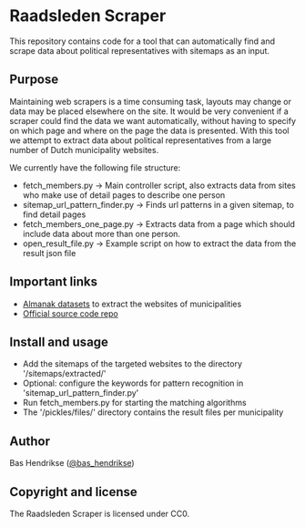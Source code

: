 # Raadsleden Scraper
This repository contains code for a tool that can automatically find and scrape data about political representatives with sitemaps as an input.

## Purpose
Maintaining web scrapers is a time consuming task, layouts may change or data may be placed elsewhere on the site.
It would be very convenient if a scraper could find the data we want automatically, without having to specify on which page and where on the page the data is presented.
With this tool we attempt to extract data about political representatives from a large number of Dutch municipality websites.

We currently have the following file structure:
- fetch_members.py -> Main controller script, also extracts data from sites who make use of detail pages to describe one person
- sitemap_url_pattern_finder.py -> Finds url patterns in a given sitemap, to find detail pages
- fetch_members_one_page.py -> Extracts data from a page which should include data about more than one person.
- open_result_file.py -> Example script on how to extract the data from the result json file
 
## Important links
 - [Almanak datasets](https://almanak.overheid.nl/archive/) to extract the websites of municipalities
 - [Official source code repo](https://github.com/openstate/raadsleden-scraper/)

## Install and usage
 - Add the sitemaps of the targeted websites to the directory '/sitemaps/extracted/'  
 - Optional: configure the keywords for pattern recognition in 'sitemap_url_pattern_finder.py' 
 - Run fetch_members.py for starting the matching algorithms
 - The '/pickles/files/' directory contains the result files per municipality

## Author

Bas Hendrikse ([@bas_hendrikse](https://twitter.com/bas_hendrikse))

## Copyright and license

The Raadsleden Scraper is licensed under CC0.
